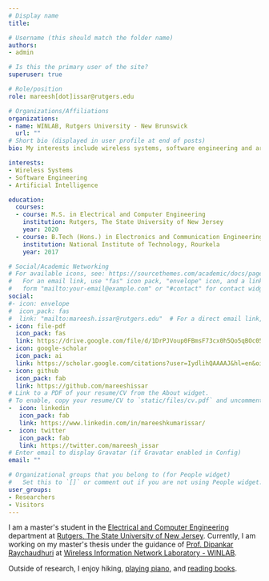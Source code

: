 ```yaml
---
# Display name
title: 

# Username (this should match the folder name)
authors:
- admin

# Is this the primary user of the site?
superuser: true

# Role/position
role: mareesh[dot]issar@rutgers.edu

# Organizations/Affiliations
organizations:
- name: WINLAB, Rutgers University - New Brunswick
  url: ""
# Short bio (displayed in user profile at end of posts)
bio: My interests include wireless systems, software engineering and artificial intelligence.

interests:
- Wireless Systems
- Software Engineering
- Artificial Intelligence

education:
  courses:
  - course: M.S. in Electrical and Computer Engineering
    institution: Rutgers, The State University of New Jersey
    year: 2020 
  - course: B.Tech (Hons.) in Electronics and Communication Engineering
    institution: National Institute of Technology, Rourkela
    year: 2017

# Social/Academic Networking
# For available icons, see: https://sourcethemes.com/academic/docs/page-builder/#icons
#   For an email link, use "fas" icon pack, "envelope" icon, and a link in the
#   form "mailto:your-email@example.com" or "#contact" for contact widget.
social:
#- icon: envelope
#  icon_pack: fas
#  link: "mailto:mareesh.issar@rutgers.edu"  # For a direct email link, use "mailto:test@example.org".
- icon: file-pdf
  icon_pack: fas
  link: https://drive.google.com/file/d/1DrPJVoup0FBmsF73cx0h5Qo5qBOc05Aq/view?usp=sharing
- icon: google-scholar
  icon_pack: ai
  link: https://scholar.google.com/citations?user=IydlihQAAAAJ&hl=en&oi=ao
- icon: github
  icon_pack: fab
  link: https://github.com/mareeshissar
# Link to a PDF of your resume/CV from the About widget.
# To enable, copy your resume/CV to `static/files/cv.pdf` and uncomment the lines below.
-  icon: linkedin
   icon_pack: fab
   link: https://www.linkedin.com/in/mareeshkumarissar/
-  icon: twitter
   icon_pack: fab
   link: https://twitter.com/mareesh_issar
# Enter email to display Gravatar (if Gravatar enabled in Config)
email: ""

# Organizational groups that you belong to (for People widget)
#   Set this to `[]` or comment out if you are not using People widget.
user_groups:
- Researchers
- Visitors
---
```


I am a master's student in the [Electrical and Computer Engineering](https://www.ece.rutgers.edu/) department at [Rutgers, The State University of New Jersey](https://www.rutgers.edu/). Currently, I am working on my master's thesis under the guidance of [Prof. Dipankar Raychaudhuri](http://www.winlab.rutgers.edu/docs/faculty/RayBio.html) at [Wireless Information Network  Laboratory - WINLAB](http://www.winlab.rutgers.edu/). 

Outside of research, I enjoy hiking, [playing piano](https://soundcloud.com/mareesh23), and [reading books](https://drive.google.com/file/d/1SkadqBYrMkZXeC3zniI0J9kiLUpmocPF/view?usp=sharing).
